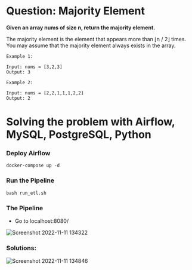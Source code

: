 # Question: Majority Element

__Given an array nums of size n, return the majority element.__

The majority element is the element that appears more than ⌊n / 2⌋ times. You may assume that the majority element always exists in the array.

 
```
Example 1:

Input: nums = [3,2,3]
Output: 3

Example 2:

Input: nums = [2,2,1,1,1,2,2]
Output: 2
```

# Solving the problem with Airflow, MySQL, PostgreSQL, Python

### Deploy Airflow
```
docker-compose up -d
```

### Run the Pipeline
```
bash run_etl.sh
```

### The Pipeline
- Go to localhost:8080/ 

![Screenshot 2022-11-11 134322](https://user-images.githubusercontent.com/65648983/201334221-94b64835-2960-40bf-99e3-e2382d55efe0.png)

### Solutions:

![Screenshot 2022-11-11 134846](https://user-images.githubusercontent.com/65648983/201334449-45a6b13b-b347-4fc1-a36c-98defdf65a15.png)


